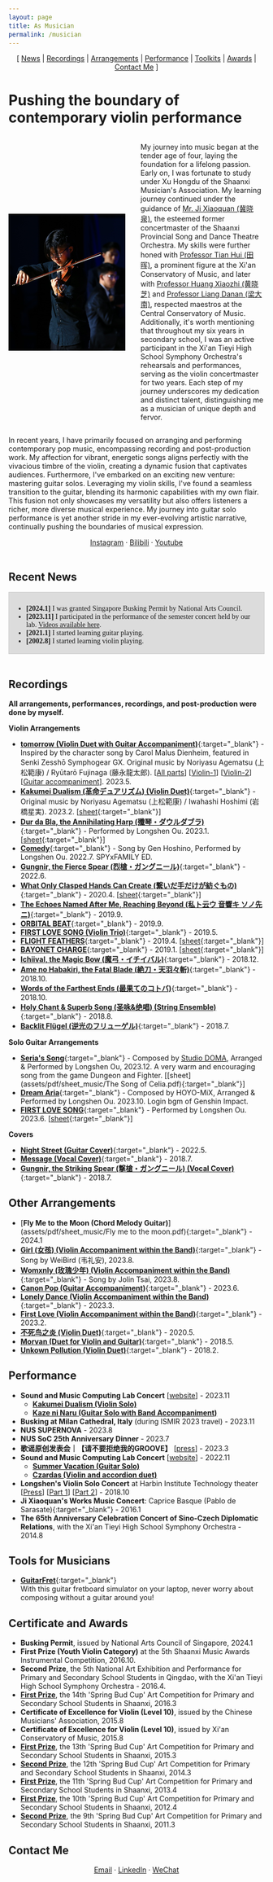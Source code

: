 ```yaml
---
layout: page
title: As Musician
permalink: /musician
---
```


<!-- Google Analytics tag (gtag.js) -->
<script async src="https://www.googletagmanager.com/gtag/js?id=G-MK1PD93QHP"></script>
<script>
  window.dataLayer = window.dataLayer || [];
  function gtag(){dataLayer.push(arguments);}
  gtag('js', new Date());

  gtag('config', 'G-MK1PD93QHP');
</script>


<!-- 
Sections:
Intro
News
Recordings
Arrangements
Performance
Contact
 -->

<!-- Updates: I am putting more arrangements and recordings on this site. -->

<div style="text-align:center;">
[ <a href="#recent-news">News</a> | <a href="#recordings">Recordings</a> | <a href="#arrangements">Arrangements</a> | <a href="#performance">Performance</a> | <a href="#tools-for-musicians">Toolkits</a> | <a href="#certificate-and-awards">Awards</a> | <a href="#contact-me">Contact Me</a> ]
</div>


<!-- <br> -->
# Pushing the boundary of contemporary violin performance

<style>
    .content {
      display: flex;
      align-items: center;
    }

    .image {
      width: 230px;
      margin-right: 30px;
    }

    @media screen and (max-width: 600px) {
    .content {
      display: block;
      text-align: left;
    }

    .image {
      display: block;
      width: 50%;
      height: auto;
      margin: 0 auto 30px;
    }
  }
</style>

<div class="content">
  <img class="image" src="/assets/images/playing_violin.JPG" alt="Image description">
  <p>
    My journey into music began at the tender age of four, laying the foundation for a lifelong passion. Early on, I was fortunate to study under Xu Hongdu of the Shaanxi Musician's Association. My learning journey continued under the guidance of <a href="https://m.fx361.cc/news/2016/0605/21363708.html" target="_blank">Mr. Ji Xiaoquan (冀晓泉)</a>, the esteemed former concertmaster of the Shaanxi Provincial Song and Dance Theatre Orchestra. My skills were further honed with <a href="https://gxx.xacom.edu.cn/2021/1026/c469a6024/page.htm" target="_blank">Professor Tian Hui (田晖)</a>, a prominent figure at the Xi'an Conservatory of Music, and later with <a href="https://baike.baidu.com/item/%E9%BB%84%E6%99%93%E8%8A%9D/6106409" target="_blank">Professor Huang Xiaozhi (黄晓芝)</a> and <a href="https://baike.baidu.hk/item/%E6%A2%81%E5%A4%A7%E5%8D%97/2844089" target="_blank">Professor Liang Danan (梁大南)</a>, respected maestros at the Central Conservatory of Music. Additionally, it's worth mentioning that throughout my six years in secondary school, I was an active participant in the Xi'an Tieyi High School Symphony Orchestra's rehearsals and performances, serving as the violin concertmaster for two years. Each step of my journey underscores my dedication and distinct talent, distinguishing me as a musician of unique depth and fervor.
  </p>
</div>



<div>
<p>
In recent years, I have primarily focused on arranging and performing contemporary pop music, encompassing recording and post-production work. My affection for vibrant, energetic songs aligns perfectly with the vivacious timbre of the violin, creating a dynamic fusion that captivates audiences. Furthermore, I've embarked on an exciting new venture: mastering guitar solos. Leveraging my violin skills, I've found a seamless transition to the guitar, blending its harmonic capabilities with my own flair. This fusion not only showcases my versatility but also offers listeners a richer, more diverse musical experience. My journey into guitar solo performance is yet another stride in my ever-evolving artistic narrative, continually pushing the boundaries of musical expression.
</p>
</div>


<!-- Contact -->
<!-- Email ` Scholar ` CV/LinkedIn ` Twitter ` Wechat ` Bilibili ` Youtube -->
<div style="text-align:center;">
<a href="https://www.instagram.com/oulongshen" target="_blank">Instagram</a> &middot; 
<a href="https://space.bilibili.com/8419079/audio" target="_blank">Bilibili</a> &middot; 
<a href="https://www.youtube.com/channel/UC6kT17cxNvNzUXcM9piNqMg" target="_blank">Youtube</a>
</div>
<br>


## Recent News
<div style="height: 100px; overflow-y: scroll; border: 1px solid #ccc; padding: 10px; font-family: Times New Roman;background-color: gainsboro;">
<ul>
    <li> <b>[2024.1]</b> I was granted Singapore Busking Permit by National Arts Council. </li>
    <li> <b>[2023.11]</b> I participated in the performance of the semester concert held by our lab. <a href="https://smcnus.comp.nus.edu.sg/concert_2023" target="_blank">Videos available here</a>. </li>
    <li> <b>[2021.1]</b> I started learning guitar playing. </li>
    <li> <b>[2002.8]</b> I started learning violin playing. </li>
</ul>
</div>
<br>


## Recordings
**All arrangements, performances, recordings, and post-production were done by myself.**

**Violin Arrangements**
- [**tomorrow (Violin Duet with Guitar Accompaniment)**](https://www.bilibili.com/video/BV1yh4y1R7rb/){:target="_blank"} - Inspired by the character song by Carol Malus Dienheim, featured in Senki Zesshō Symphogear GX. Original music by Noriyasu Agematsu (上松範康) / Ryūtarō Fujinaga (藤永龍太郎). [[All parts](assets/pdf/sheet_music/tomorrow/Tomorrow.pdf)]  [[Violin-1](assets/pdf/sheet_music/tomorrow/Tomorrow_violin1.pdf)]  [[Violin-2](assets/pdf/sheet_music/tomorrow/Tomorrow_violin2.pdf)]  [[Guitar accompaniment](assets/pdf/sheet_music/tomorrow/Tomorrow_guitar.pdf)]. 2023.5.
- [**Kakumei Dualism (革命デュアリズム) (Violin Duet)**](https://www.bilibili.com/video/BV1RA41127Vw/){:target="_blank"} - Original music by Noriyasu Agematsu (上松範康) / Iwahashi Hoshimi (岩橋星実). 2023.2. [[sheet](){:target="_blank"}]
- [**Dur da Bla, the Annihilating Harp (殲琴・ダウルダブラ)**](https://www.bilibili.com/video/BV1Z3411o7gR/){:target="_blank"} - Performed by Longshen Ou. 2023.1. [[sheet](){:target="_blank"}]
- [**Comedy**](https://www.bilibili.com/video/BV1Va41197Ri/){:target="_blank"} - Song by Gen Hoshino, Performed by Longshen Ou. 2022.7. SPYxFAMILY ED.
- [**Gungnir, the Fierce Spear (烈槍・ガングニール)**](https://www.bilibili.com/video/BV1Xv4y1w7Pt/){:target="_blank"} - 2022.6.
- [**What Only Clasped Hands Can Create (繋いだ手だけが紡ぐもの)**](https://www.bilibili.com/audio/au1483257){:target="_blank"} - 2020.4. [[sheet](){:target="_blank"}]
- [**The Echoes Named After Me, Reaching Beyond (私ト云ウ 音響キ ソノ先ニ)**](https://www.bilibili.com/audio/au1078624){:target="_blank"} - 2019.9.
- [**ORBITAL BEAT**](https://www.bilibili.com/audio/au1069395){:target="_blank"} - 2019.9.
- [**FIRST LOVE SONG (Violin Trio)**](https://www.bilibili.com/audio/au864184){:target="_blank"} - 2019.5.
- [**FLIGHT FEATHERS**](https://www.bilibili.com/video/BV1s4411t7qf/){:target="_blank"} - 2019.4. [[sheet](){:target="_blank"}]
- [**BAYONET CHARGE**](https://www.bilibili.com/audio/au703410?type=1){:target="_blank"} - 2019.1. [[sheet](){:target="_blank"}]
- [**Ichiival, the Magic Bow (魔弓・イチイバル)**](https://www.bilibili.com/audio/au649954){:target="_blank"} - 2018.12.
- [**Ame no Habakiri, the Fatal Blade (絶刀・天羽々斬)**](https://www.bilibili.com/audio/au560488){:target="_blank"} - 2018.10.
- [**Words of the Farthest Ends (最果てのコトバ)**](https://www.bilibili.com/audio/au557664){:target="_blank"} - 2018.10.
- [**Holy Chant & Superb Song (圣咏&绝唱) (String Ensemble)**](https://www.bilibili.com/audio/au470176){:target="_blank"} - 2018.8.
- [**Backlit Flügel (逆光のフリューゲル)**](https://www.bilibili.com/audio/au428238){:target="_blank"} - 2018.7.

**Solo Guitar Arrangements**
- [**Seria's Song**](https://www.bilibili.com/video/BV1Wa4y167Hr/){:target="_blank"} - Composed by [Studio DOMA](https://www.studiodoma.com/portfolio), Arranged & Performed by Longshen Ou, 2023.12. A very warm and encouraging song from the game Dungeon and Fighter. [[sheet](assets/pdf/sheet_music/The Song of Celia.pdf){:target="_blank"}]
- [**Dream Aria**](https://www.bilibili.com/video/BV1Nu4y1s7CZ/){:target="_blank"} - Composed by HOYO-MiX, Arranged & Performed by Longshen Ou. 2023.10. Login bgm of Genshin Impact.
- [**FIRST LOVE SONG**](https://www.bilibili.com/video/BV1HV411g7FR/){:target="_blank"} - Performed by Longshen Ou. 2023.6. [[sheet](){:target="_blank"}]

**Covers**
- [**Night Street (Guitar Cover)**](https://www.bilibili.com/video/BV17Y411w7Av/){:target="_blank"} - 2022.5.
- [**Message (Vocal Cover)**](https://www.bilibili.com/audio/au398879?type=1){:target="_blank"} - 2018.7.
- [**Gungnir, the Striking Spear (撃槍・ガングニール) (Vocal Cover)**](https://www.bilibili.com/audio/au387526){:target="_blank"} - 2018.7.



## Other Arrangements
- [**Fly Me to the Moon (Chord Melody Guitar)**](assets/pdf/sheet_music/Fly me to the moon.pdf){:target="_blank"} - 2024.1
- [**Girl (女孩) (Violin Accompaniment within the Band)**](assets/pdf/sheet_music/Girl.pdf){:target="_blank"} - Song by WeiBird (韦礼安), 2023.8.
- [**Womxnly (玫瑰少年) (Violin Accompaniment within the Band)**](){:target="_blank"} - Song by Jolin Tsai, 2023.8.
- [**Canon Pop (Guitar Accompaniment)**](){:target="_blank"} - 2023.6.
- [**Lonely Dance (Violin Accompaniment within the Band)**](){:target="_blank"} - 2023.3.
- [**First Love (Violin Accompaniment within the Band)**](){:target="_blank"} - 2023.2.
- [**不死鸟之炎 (Violin Duet)**](){:target="_blank"} - 2020.5.
- [**Morvan (Duet for Violin and Guitar)**](){:target="_blank"} - 2018.5.
- [**Unkown Pollution (Violin Duet)**](){:target="_blank"} - 2018.2.



## Performance
- **Sound and Music Computing Lab Concert** [[website](https://smcnus.comp.nus.edu.sg/concert_2023)] - 2023.11
  - [**Kakumei Dualism (Violin Solo)**](https://www.youtube.com/watch?v=QtywGFDwzks)
  - [**Kaze ni Naru (Guitar Solo with Band Accompaniment)**](https://www.youtube.com/watch?v=pFF5H06GG8w)
- **Busking at Milan Cathedral, Italy** (during ISMIR 2023 travel) - 2023.11
- **NUS SUPERNOVA** - 2023.8
- **NUS SoC 25th Anniversary Dinner** - 2023.7
- **歌谣原创发表会｜【请不要拒绝我的GROOVE】** [[press](https://mp.weixin.qq.com/s/RPlV6AtRQcxZHnvWcMiIAA)] - 2023.3
- **Sound and Music Computing Lab Concert** [[website](https://smcnus.comp.nus.edu.sg/seminar_concert_2022)] - 2022.11
  - [**Summer Vacation (Guitar Solo)**](https://www.youtube.com/watch?v=vxo2-RwofMc)
  - [**Czardas (Violin and accordion duet)**](https://www.youtube.com/watch?v=MkQuAEDdVng)
- **Longshen's Violin Solo Concert** at Harbin Institute Technology theater [[Press](https://today.hit.edu.cn/article/2018/10/23/60252)] [[Part 1](https://youtu.be/wojnOz5sR-Y)] [[Part 2](https://youtu.be/Szr9QMVq-NY)] - 2018.10
- **Ji Xiaoquan's Works Music Concert**: Caprice Basque (Pablo de Sarasate){:target="_blank"} - 2016.1
- **The 65th Anniversary Celebration Concert of Sino-Czech Diplomatic Relations**, with the Xi'an Tieyi High School Symphony Orchestra - 2014.8



## Tools for Musicians
- [**GuitarFret**](https://github.com/Sonata165/GuitarFret){:target="_blank"}  
  With this guitar fretboard simulator on your laptop, never worry about composing without a guitar around you!


## Certificate and Awards
- **Busking Permit**, issued by National Arts Council of Singapore, 2024.1
- **First Prize (Youth Violin Category)** at the 5th Shaanxi Music Awards Instrumental Competition, 2016.10.
- **Second Prize**, the 5th National Art Exhibition and Performance for Primary and Secondary School Students in Qingdao, with the Xi'an Tieyi High School Symphony Orchestra - 2016.4.
- [**First Prize**](), the 14th 'Spring Bud Cup' Art Competition for Primary and Secondary School Students in Shaanxi, 2016.3
- **Certificate of Excellence for Violin (Level 10)**, issued by the Chinese Musicians' Association, 2015.8
- **Certificate of Excellence for Violin (Level 10)**, issued by Xi'an Conservatory of Music, 2015.8
- [**First Prize**](), the 13th 'Spring Bud Cup' Art Competition for Primary and Secondary School Students in Shaanxi, 2015.3
- [**Second Prize**](), the 12th 'Spring Bud Cup' Art Competition for Primary and Secondary School Students in Shaanxi, 2014.3
- [**First Prize**](), the 11th 'Spring Bud Cup' Art Competition for Primary and Secondary School Students in Shaanxi, 2013.4
- [**First Prize**](), the 10th 'Spring Bud Cup' Art Competition for Primary and Secondary School Students in Shaanxi, 2012.4
- [**Second Prize**](https://www.xatyz.com/news/gonggao/2013-05-06/3767.html), the 9th 'Spring Bud Cup' Art Competition for Primary and Secondary School Students in Shaanxi, 2011.3


## Contact Me
<div style="text-align:center;">
<a href="mailto:oulongshen@u.nus.edu">Email</a> &middot; 
<a href="https://www.linkedin.com/in/longshen-ou/" target="_blank">LinkedIn</a> &middot; 
<a href="/assets/images/WechatQR.jpeg" target="_blank">WeChat</a>
</div>